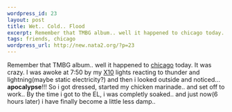 ```yaml
--- 
wordpress_id: 23
layout: post
title: Wet.. Cold.. Flood
excerpt: Remember that TMBG album.. well it happened to chicago today. It was crazy. I was awoke at 7:50 by my X10 lights reacting to thunder and lightning(maybe static electricity?) and then i looked outside and noticed... apocalypse!!! So i got dressed, started my chi...
tags: friends, chicago
wordpress_url: http://new.nata2.org/?p=23
---
```

Remember that TMBG album.. well it happened to <a href="http://chicagotribune.com/news/local/chi-010802flooding.story?coll=chi%2Dnews%2Dhed">chicago</a> today. It was crazy. I was awoke at 7:50 by my <a href="http://www.x10.com">X10</a> lights reacting to thunder and lightning(maybe static electricity?) and then i looked outside and noticed... <b>apocalypse</b>!!! So i got dressed, started my chicken marinade.. and set off to work.. By the time i got to the EL, i was completly soaked.. and just now(6 hours later) i have finally become a little less damp.. 
